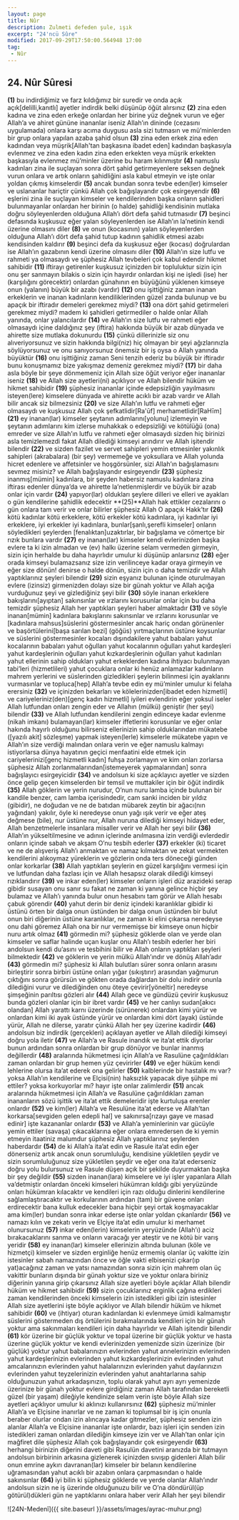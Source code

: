 ```yaml
---
layout: page
title: Nûr
description: Zulmeti defeden şule, ışık
excerpt: "24'ncü Sûre"
modified: 2017-09-29T17:50:00.564948 17:00
tag: 
 - Nûr
---
```


## 24. Nûr Sûresi

**(1)** bu indirdiğimiz ve farz kıldığımız bir suredir ve onda açık açık[delilli,kanıtlı] ayetler indirdik belki düşünüp öğüt alırsınız
**(2)** zina eden kadına ve zina eden erkeğe onlardan her birine yüz değnek vurun ve eğer Allah’a ve ahiret gününe inananlar iseniz Allah’ın dininde (cezasını uygulamada) onlara karşı acıma duygusu asla sizi tutmasın ve mü’minlerden bir grup onlara yapılan azaba şahid olsun
**(3)** zina eden erkek zina eden kadından veya müşrik[Allah'tan başkasına ibadet eden] kadından başkasıyla evlenmez ve zina eden kadın zina eden erkekten veya müşrik erkekten başkasıyla evlenmez mü’minler üzerine bu haram kılınmıştır 
**(4)** namuslu kadınları zina ile suçlayan sonra dört şahid getirmeyenlere seksen değnek vurun onlara ve artık onların şahidliğini asla kabul etmeyin ve işte onlar yoldan çıkmış kimselerdir
**(5)** ancak bundan sonra tevbe eden(ler) kimseler ve uslananlar hariçtir çünkü Allah çok bağışlayandır çok esirgeyendir
**(6)** eşlerini zina ile suçlayan kimseler ve kendilerinden başka onların şahidleri bulunmayanlar onlardan her birinin (o halde) şahidliği kendisinin mutlaka doğru söyleyenlerden olduğuna Allah’ı dört defa şahid tutmasıdır 
**(7)** beşinci defasında kuşkusuz eğer yalan söyleyenlerden ise Allah’ın la’netinin kendi üzerine olmasını diler
**(8)** ve onun (kocasının) yalan söyleyenlerden olduğuna Allah’ı dört defa şahid tutup kadının şahidlik etmesi azabı kendisinden kaldırır 
**(9)** beşinci defa da kuşkusuz eğer (kocası) doğrulardan ise Allah’ın gazabının kendi üzerine olmasını diler
**(10)** Allah’ın size lutfu ve rahmeti ya olmasaydı ve şüphesiz Allah tevbeleri çok kabul edendir hikmet sahibidir
**(11)** iftirayı getirenler kuşkusuz içinizden bir topluluktur sizin için onu şer sanmayın bilakis o sizin için hayırdır onlardan kişi ne işledi (ise) her (karşılığını görecektir) onlardan günahının en büyüğünü yüklenen kimseye onun (yalanın) büyük bir azabı (vardır)
**(12)** onu işittiğiniz zaman inanan erkeklerin ve inanan kadınların kendiliklerinden güzel zanda bulunup ve bu apaçık bir iftiradır demeleri gerekmez miydi?
**(13)** ona dört şahid getirmeleri gerekmez miydi? madem ki şahidleri getirmediler o halde onlar Allah yanında, onlar yalancılardır
**(14)** ve Allah’ın size lutfu ve rahmeti eğer olmasaydı içine daldığınız şey (iftira) hakkında büyük bir azab dünyada ve ahirette size mutlaka dokunurdu 
**(15)** çünkü dillerinizle siz onu alıveriyorsunuz ve sizin hakkında bilgi(niz) hiç olmayan bir şeyi ağızlarınızla söylüyorsunuz ve onu sanıyorsunuz önemsiz bir iş oysa o Allah yanında büyüktür
**(16)** onu işittiğiniz zaman Seni tenzih ederiz bu büyük bir iftiradır bunu konuşmamız bize yakışmaz demeniz gerekmez miydi?
**(17)** bir daha asla böyle bir şeye dönmemeniz için Allah size öğüt veriyor eğer inananlar iseniz
**(18)** ve Allah size ayetleri(ni) açıklıyor ve Allah bilendir hüküm ve hikmet sahibidir
**(19)** şüphesiz inananlar içinde edepsizliğin yayılmasını isteyen(lere) kimselere dünyada ve ahirette acıklı bir azab vardır ve Allah bilir ancak siz bilmezsiniz
**(20)** ve size Allah’ın lutfu ve rahmeti eğer olmasaydı ve kuşkusuz Allah çok şefkatlidir[Ra'ūf] merhametlidir[RaHīm]
**(21)** ey inanan(lar) kimseler şeytanın adımlarını[yolunu] izlemeyin ve şeytanın adımlarını kim izlerse muhakkak o edepsizliği ve kötülüğü (ona) emreder ve size Allah’ın lutfu ve rahmeti eğer olmasaydı sizden hiç birinizi asla temizlemezdi fakat Allah dilediği kimseyi arındırır ve Allah işitendir bilendir
**(22)** ve sizden fazilet ve servet sahipleri yemin etmesinler yakınlık sahipleri (akrabalara) (bir şey) vermemeğe ve yoksullara ve Allah yolunda hicret edenlere ve affetsinler ve hoşgörsünler, sizi Allah’ın bağışlamasını sevmez misiniz? ve Allah bağışlayandır esirgeyendir
**(23)** şüphesiz inanmış[mümin] kadınlara, bir şeyden habersiz namuslu kadınlara zina iftirası edenler dünya’da ve ahirette la’netlenmişlerdir ve büyük bir azab onlar için vardır
**(24)** yapıyor(lar) oldukları şeylere dilleri ve elleri ve ayakları o gün kendilerine şahidlik edecektir
**(25)**Allah hak ettikler cezalarını o gün onlara tam verir ve onlar bilirler şüphesiz Allah O apaçık Hakk’tır
**(26)** kötü kadınlar kötü erkeklere, kötü erkekler kötü kadınlara, iyi kadınlar iyi erkeklere, iyi erkekler iyi kadınlara, bunlar[şanlı,şerefli kimseler] onların söyledikleri şeylerden [fenalıktan]uzaktırlar, bir bağışlama ve cömertçe bir rızık bunlara vardır
**(27)** ey inanan(lar) kimseler kendi evlerinizden başka evlere ta ki izin almadan ve (ev) halkı üzerine selam vermeden girmeyin, sizin için herhalde bu daha hayırlıdır umulur ki düşünüp anlarsınız
**(28)** eğer orada kimseyi bulamazsanız size izin verilinceye kadar oraya girmeyin ve eğer size dönün! denirse o halde dönün, sizin için o daha temizdir ve Allah yaptıklarınız şeyleri bilendir
**(29)** sizin eşyanız bulunan içinde oturulmayan evlere (izinsiz) girmenizden dolayı size bir günah yoktur ve Allah açığa vurduğunuz şeyi ve gizlediğiniz şeyi bilir
**(30)** söyle inanan erkeklere bakışlarını[ayıptan] sakınsınlar ve ırzlarını korusunlar onlar için bu daha temizdir şüphesiz Allah her yaptıkları şeyleri haber almaktadır
**(31)** ve söyle inanan[mümin] kadınlara bakışlarını sakınsınlar ve ırzlarını korusunlar ve [kadınlara mahsus]süslerini göstermesinler ancak hariç ondan görünenler ve başörtülerini[başa sarılan bezi] (göğüs) yırtmaçlarının üstüne koysunlar ve süslerini göstermesinler kocaları dışındakilere yahut babaları yahut kocalarının babaları yahut oğulları yahut kocalarının oğulları yahut kardeşleri yahut kardeşlerinin oğulları yahut kızkardeşlerinin oğulları yahut kadınları yahut ellerinin sahip oldukları yahut erkeklerden kadına ihtiyacı bulunmayan tabi’leri (hizmetlileri) yahut çocuklara onlar ki henüz anlamazlar kadınların mahrem yerlerini ve süslerinden gizledikleri şeylerin bilinmesi için ayaklarını vurmasınlar ve topluca[hep] Allah’a tevbe edin ey mü’minler umulur ki felaha erersiniz
**(32)** ve içinizden bekarları ve kölelerinizden[ibadet eden hizmetli] ve cariyeleriniz(den)[genç kadın hizmetli] iyileri evlendirin eğer yoksul iseler Allah lutfundan onları zengin eder ve Allahın (mülkü) geniştir (her şeyi) bilendir
**(33)** ve Allah lutfundan kendilerini zengin edinceye kadar evlenme (nikah imkanı) bulamayan(lar) kimseler iffetlerini korusunlar ve eğer onlar hakında hayırlı olduğunu bilirseniz ellerinizin sahip olduklarından mükatebe ([yazılı akit] sözleşme) yapmak isteyen(lerle) kimselerle mükatebe yapın ve Allah’ın size verdiği malından onlara verin ve eğer namuslu kalmayı istiyorlarsa dünya hayatının geçici menfaatini elde etmek için cariyelerinizi[genç hizmetli kadın] fuhşa zorlamayın ve kim onları zorlarsa şüphesiz Allah zorlanmalarından[istemeyerek yapmalarından] sonra bağışlayıcı esirgeyicidir
**(34)** ve andolsun ki size açıklayıcı ayetler ve sizden önce gelip geçen kimselerden bir temsil ve muttakiler için bir öğüt indirdik 
**(35)** Allah göklerin ve yerin nurudur, O’nun nuru lamba içinde bulunan bir kandile benzer, cam lamba içerisindedir, cam sanki inciden bir yıldız (gibidir), ne doğudan ve ne de batıdan mübarek zeytin bir ağacı(nın yağından) yakılır, öyle ki neredeyse onun yağı ışık verir ve eğer ateş değmese (bile), nur üstüne nur, Allah nuruna dilediği kimseyi hidayet eder, Allah benzetmelerle insanlara misaller verir ve Allah her şeyi bilir
**(36)** Allah’ın yükseltilmesine ve adının içlerinde anılmasına izin verdiği evlerdedir onların içinde sabah ve akşam O’nu tesbih ederler 
**(37)** erkekler (ki) ticaret ve ne de alışveriş Allah’ı anmaktan ve namaz kılmaktan ve zekat vermekten kendilerini alıkoymaz yüreklerin ve gözlerin onda ters döneceği günden onlar korkarlar 
**(38)** Allah yaptıkları şeylerin en güzel karşılığını vermesi için ve lutfundan daha fazlası için ve Allah hesapsız olarak dilediği kimseyi rızıklandırır 
**(39)** ve inkar eden(ler) kimseler onların işleri düz arazideki serap gibidir susayan onu sanır su fakat ne zaman ki yanına gelince hiçbir şey bulamaz ve Allah’ı yanında bulur onun hesabını tam görür ve Allah hesabı çabuk görendir
**(40)** yahut derin bir deniz içindeki karanlıklar gibidir ki üstünü örten bir dalga onun üstünden bir dalga onun üstünden bir bulut onun biri diğerinin üstüne karanlıklar, ne zaman ki elini çıkarsa neredeyse onu dahi göremez Allah ona bir nur vermemişse bir kimseye onun hiçbir nuru artık olmaz 
**(41)** görmedin mi? şüphesiz göklerde olan ve yerde olan kimseler ve saflar halinde uçan kuşlar onu Allah’ı tesbih ederler her biri andolsun kendi du’asını ve tesbihini bilir ve Allah onların yaptıkları şeyleri bilmektedir
**(42)** ve göklerin ve yerin mülkü Allah’ındır ve dönüş Allah’adır
**(43)** görmedin mi? şüphesiz ki Allah bulutları sürer sonra onların arasını birleştirir sonra birbiri üstüne onları yığar (sıkıştırır)  arasından yağmurun çıktığını sonra görürsün ve gökten orada dağlardan bir dolu indirir onunla dilediğini vurur ve dilediğinden onu öteye çevirir[yöneltir] neredeyse şimşeğinin parıltısı gözleri alır
**(44)** Allah gece ve gündüzü çevirir kuşkusuz bunda gözleri olanlar için bir ibret vardır
**(45)** ve her canlıyı sudan[akıcı olandan] Allah yarattı karnı üzerinde (sürünerek) onlardan kimi yürür ve onlardan kimi iki ayak üstünde yürür ve onlardan kimi dört (ayak) üstünde yürür, Allah ne dilerse, yaratır çünkü Allah her şey üzerine kadirdir
**(46)** andolsun biz indirdik (gerçekleri) açıklayan ayetler ve Allah dilediği kimseyi doğru yola iletir 
**(47)** ve Allah’a ve Rasule inandık ve ita’at ettik diyorlar bunun ardından sonra onlardan bir grup dönüyor ve bunlar inanmış değillerdir
**(48)** aralarında hükmetmesi için Allah’a ve Rasulüne çağırıldıkları zaman onlardan bir grup hemen yüz çevirirler
**(49)** ve eğer hüküm kendi lehlerine olursa ita’at ederek ona gelirler 
**(50)** kalblerinde bir hastalık mı var? yoksa Allah’ın kendilerine ve Elçisi(nin) haksızlık yapacak diye şühpe mi ettiler? yoksa korkuyorlar mı? hayır işte onlar zalimlerdir
**(51)** ancak aralarında hükmetmesi için Allah’a ve Rasulüne çağırıldıkları zaman inananların sözü işittik ve ita’at ettik demeleridir işte kurtuluşa erenler onlardır 
**(52)** ve kim(ler) Allah’a ve Resulüne ita’at ederse ve Allah’tan korkarsa[sevgiden gelen edepli hal] ve sakınırsa[rızayı gaye ve masad edinir] işte kazananlar onlardır
**(53)** ve Allah’a yeminlerinin var gücüyle yemin ettiler	 (savaşa) çıkacaklarına eğer onlara emredersen de ki yemin etmeyin itaatiniz malumdur şüphesiz Allah yaptıklarınız şeylerden haberdardır
**(54)** de ki Allah’a ita’at edin ve Rasule ita’at edin eğer dönerseniz artık ancak onun sorumluluğu, kendisine yükletilen şeydir ve sizin sorumluluğunuz size yükletilen şeydir ve eğer ona ita’at ederseniz doğru yolu bulursunuz ve Rasule düşen açık bir şekilde duyurmaktan başka bir şey değildir 
**(55)** sizden inanan(lara) kimselere ve iyi işler yapanlara Allah va’detmiştir onlardan önceki kimseleri hükümran kıldığı gibi yeryüzünde onları hükümran kılacaktır ve kendileri için razı olduğu dinlerini kendilerine sağlamlaştıracaktır ve korkularının ardından (tam) bir güvene onları erdirecektir bana kulluk edecekler bana hiçbir şeyi ortak koşmayacaklar ama kim(ler) bundan sonra inkar ederse işte onlar yoldan çıkanlardır
**(56)** ve namazı kılın ve zekatı verin ve Elçiye ita’at edin umulur ki merhamet olunursunuz
**(57)** inkar eden(lerin) kimselerin yeryüzünde (Allah’ı) aciz bırakacaklarını sanma ve onların varacağı yer ateştir ve ne kötü bir varış yeridir
**(58)** ey inanan(lar) kimseler ellerinizin altında bulunan (köle ve hizmetçi) kimseler ve sizden erginliğe henüz ermemiş olanlar üç vakitte izin istesinler sabah namazından önce ve öğle vakti elbisenizi çıkar(ıp yat)acağınız zaman ve yatsı namazından sonra sizin için mahrem olan üç vakittir bunların dışında bir günah yoktur size ve yoktur onlara biriniz diğerinin yanına girip çıkarsınız Allah size ayetleri böyle açıklar Allah bilendir hüküm ve hikmet sahibidir
**(59)** sizin çocuklarınız erginlik çağına erdikleri zaman kendilerinden önceki kimselerin izin istedikleri gibi izin istesinler Allah size ayetlerini işte böyle açıklıyor ve Allah bilendir hüküm ve hikmet sahibidir
**(60)** ve (ihtiyar) oturan kadınlardan ki evlenmeye ümidi kalmamıştır süslerini göstermeden dış örtülerini bırakmalarında kendileri için bir günah yoktur ama sakınmaları kendileri için daha hayırlıdır ve Allah işitendir bilendir
**(61)** kör üzerine bir güçlük yoktur ve topal üzerine bir güçlük yoktur ve hasta üzerine güçlük yoktur ve kendi evlerinizden yemenizde sizin üzerinize (bir güçlük) yoktur yahut babalarınızın evlerinden yahut annelerinizin evlerinden yahut kardeşlerinizin evlerinden yahut kızkardeşlerinizin evlerinden yahut amcalarınızın evlerinden yahut halalarınızın evlerinden yahut dayılarınızın evlerinden yahut teyzelerinizin evlerinden yahut anahtarlarına sahip olduğunuzun yahut arkadaşınızın, toplu olarak yahut ayrı ayrı yemenizde üzerinize bir günah yoktur evlere girdiğiniz zaman Allah tarafından bereketli güzel (bir yaşam) dileğiyle kendinize selam verin işte böyle Allah size ayetleri açıklıyor umulur ki aklınızı kullanırsınız
**(62)** şüphesiz mü’minler Allah’a ve Elçisine inanırlar ve ne zaman ki toplumsal bir iş için onunla beraber olurlar ondan izin alıncaya kadar gitmezler, şüphesiz senden izin alanlar Allah’a ve Elçisine inananlar işte onlardır, bazı işleri için senden izin istedikleri zaman onlardan dilediğin kimseye izin ver ve Allah’tan onlar için mağfiret dile şüphesiz Allah çok bağışlayandır çok esirgeyendir
**(63)** herhangi birinizin diğerini daveti gibi Rasulün davetini aranızda bir tutmayın andolsun birbirinin arkasına gizlenerek içinizden sıvışıp gidenleri Allah bilir onun emrine aykırı davranan(lar) kimseler bir belanın kendilerine uğramasından yahut acıklı bir azabın onlara çarpmasından o halde sakınsınlar 
**(64)** iyi bilin ki şüphesiz göklerde ve yerde olanlar Allah’ındır andolsun sizin ne iş üzerinde olduğunuzu bilir ve O’na döndürül(üp götürül)dükleri gün ne yaptıklarını onlara haber verir Allah her şeyi bilendir

![24N-Medenî]({{ site.baseurl }}/assets/images/ayrac-muhur.png)
